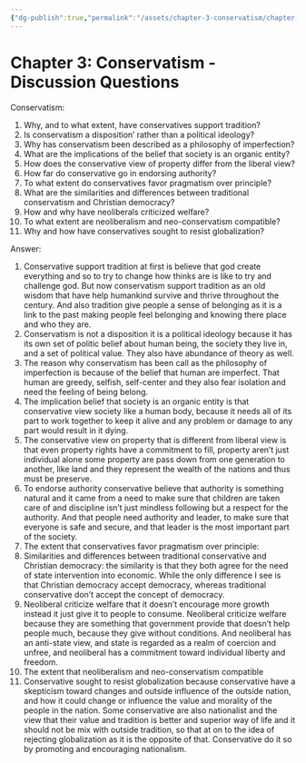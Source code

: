 ```yaml
---
{"dg-publish":true,"permalink":"/assets/chapter-3-conservatism/chapter-3-conservatism-discussion-questions/"}
---
```


# Chapter 3: Conservatism - Discussion Questions

Conservatism:

1. Why, and to what extent, have conservatives support tradition?
2. Is conservatism a disposition’ rather than a political ideology?
3. Why has conservatism been described as a philosophy of imperfection?
4. What are the implications of the belief that society is an organic entity?
5. How does the conservative view of property differ from the liberal view?
6. How far do conservative go in endorsing authority?
7. To what extent do conservatives favor pragmatism over principle?
8. What are the similarities and differences between traditional conservatism and Christian democracy?
9. How and why have neoliberals criticized welfare?
10. To what extent are neoliberalism and neo-conservatism compatible?
11. Why and how have conservatives sought to resist globalization?

Answer:

1. Conservative support tradition at first is believe that god create everything and so to try to change how thinks are is like to try and challenge god. But now conservatism support tradition as an old wisdom that have help humankind survive and thrive throughout the century. And also tradition give people a sense of belonging as it is a link to the past making people feel belonging and knowing there place and who they are.
2. Conservatism is not a disposition it is a political ideology because it has its own set of politic belief about human being, the society they live in, and a set of political value. They also have abundance of theory as well.
3. The reason why conservatism has been call as the philosophy of imperfection is because of the belief that human are imperfect. That human are greedy, selfish, self-center and they also fear isolation and need the feeling of being belong.
4. The implication belief that society is an organic entity is that conservative view society like a human body, because it needs all of its part to work together to keep it alive and any problem or damage to any part would result in it dying.
5. The conservative view on property that is different from liberal view is that even property rights have a commitment to fill, property aren’t just individual alone some property are pass down from one generation to another, like land and they represent the wealth of the nations and thus must be preserve.
6. To endorse authority conservative believe that authority is something natural and it came from a need to make sure that children are taken care of and discipline isn’t just mindless following but a respect for the authority. And that people need authority and leader, to make sure that everyone is safe and secure, and that leader is the most important part of the society.
7. The extent that conservatives favor pragmatism over principle:
8. Similarities and differences between traditional conservative and Christian democracy: the similarity is that they both agree for the need of state intervention into economic. While the only difference I see is that Christian democracy accept democracy, whereas traditional conservative don’t accept the concept of democracy.
9. Neoliberal criticize welfare that it doesn’t encourage more growth instead it just give it to people to consume. Neoliberal criticize welfare because they are something that government provide that doesn’t help people much, because they give without conditions. And neoliberal has an anti-state view, and state is regarded as a realm of coercion and unfree, and neoliberal has a commitment toward individual liberty and freedom.
10. The extent that neoliberalism and neo-conservatism compatible
11. Conservative sought to resist globalization because conservative have a skepticism toward changes and outside influence of the outside nation, and how it could change or influence the value and morality of the people in the nation. Some conservative are also nationalist and the view that their value and tradition is better and superior way of life and it should not be mix with outside tradition, so that at on to the idea of rejecting globalization as it is the opposite of that. Conservative do it so by promoting and encouraging nationalism.